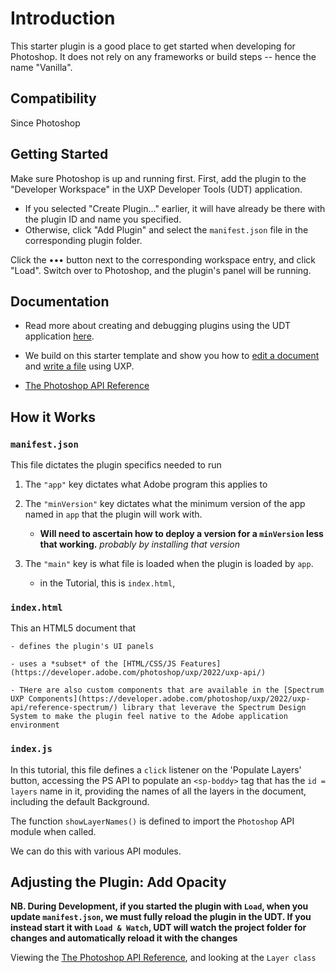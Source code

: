 # Introduction

This starter plugin is a good place to get started when developing for Photoshop. It does not rely on any frameworks or build steps -- hence the name "Vanilla".

## Compatibility

Since Photoshop 

## Getting Started

Make sure Photoshop is up and running first. First, add the plugin to the "Developer Workspace" in the UXP Developer Tools (UDT) application.
  * If you selected "Create Plugin..." earlier, it will have already be there with the plugin ID and name you specified. 
  * Otherwise, click "Add Plugin" and select the `manifest.json` file in the corresponding plugin folder.

Click the ••• button next to the corresponding workspace entry, and click "Load". Switch over to Photoshop, and the plugin's panel will be running. 

## Documentation

* Read more about creating and debugging plugins using the UDT application [here](https://developer.adobe.com/photoshop/uxp/2022/guides/devtool/udt-walkthrough/). 

* We build on this starter template and show you how to [edit a document](https://developer.adobe.com/photoshop/uxp/2022/guides/getting-started/editing-the-document/) and [write a file](https://developer.adobe.com/photoshop/uxp/2022/guides/getting-started/writing-a-file/) using UXP. 

* [The Photoshop API Reference](https://developer.adobe.com/photoshop/uxp/2022/ps_reference/)

## How it Works

### `manifest.json`

This file dictates the plugin specifics needed to run

1. The `"app"` key dictates what Adobe program this applies to

2. The `"minVersion"` key dictates what the minimum version of the app named in `app` that the plugin will work with. 
    - **Will need to ascertain how to deploy a version for a `minVersion` less that working.** _probably by installing that version_

3. The `"main"` key is what file is loaded when the plugin is loaded by `app`. 
    - in the Tutorial, this is `index.html`,
    
### `index.html`    

This an HTML5 document that
    
    - defines the plugin's UI panels

    - uses a *subset* of the [HTML/CSS/JS Features](https://developer.adobe.com/photoshop/uxp/2022/uxp-api/)
    
    - THere are also custom components that are available in the [Spectrum UXP Components](https://developer.adobe.com/photoshop/uxp/2022/uxp-api/reference-spectrum/) library that leverave the Spectrum Design System to make the plugin feel native to the Adobe application environment

### `index.js`

In this tutorial, this file defines a `click` listener on the 'Populate Layers' button, accessing the PS API to populate an `<sp-boddy>` tag that has the  `id = layers` name in it, providing the names of all the layers in the document, including the default Background.

The function `showLayerNames()` is defined to import the `Photoshop` API module when called. 

We can do this with various API modules. 

## Adjusting the Plugin: Add Opacity

**NB. During Development, if you started the plugin with `Load`, when you update `manifest.json`, we must fully reload the plugin in the UDT. If you instead start it with `Load & Watch`, UDT will watch the project folder for changes and automatically reload it with the changes** 

Viewing the [The Photoshop API Reference](https://developer.adobe.com/photoshop/uxp/2022/ps_reference/), and looking at the `Layer class`

